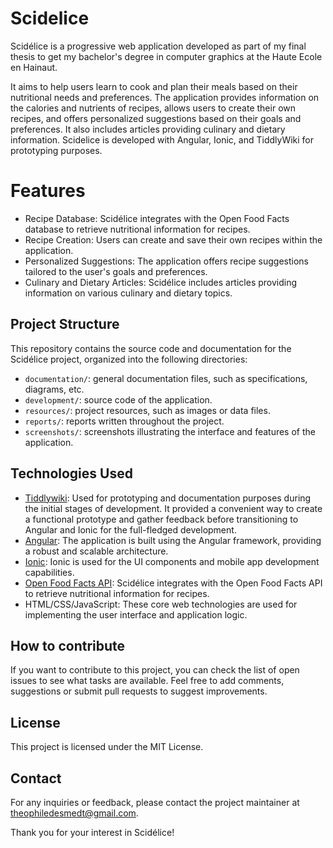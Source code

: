 # Scidelice

Scidélice is a progressive web application developed as part of my final thesis to get my bachelor's degree in computer graphics at the Haute Ecole en Hainaut. 

It aims to help users learn to cook and plan their meals based on their nutritional needs and preferences. The application provides information on the calories and nutrients of recipes, allows users to create their own recipes, and offers personalized suggestions based on their goals and preferences. It also includes articles providing culinary and dietary information. Scidelice is developed with Angular, Ionic, and TiddlyWiki for prototyping purposes.

# Features

- Recipe Database: Scidélice integrates with the Open Food Facts database to retrieve nutritional information for recipes.
- Recipe Creation: Users can create and save their own recipes within the application.
- Personalized Suggestions: The application offers recipe suggestions tailored to the user's goals and preferences.
- Culinary and Dietary Articles: Scidélice includes articles providing information on various culinary and dietary topics.

## Project Structure

This repository contains the source code and documentation for the Scidélice project, organized into the following directories:

- `documentation/`: general documentation files, such as specifications, diagrams, etc.
- `development/`:  source code of the application.
- `resources/`: project resources, such as images or data files.
- `reports/`: reports written throughout the project.
- `screenshots/`: screenshots illustrating the interface and features of the application.

## Technologies Used

- [Tiddlywiki](https://tiddlywiki.com): Used for prototyping and documentation purposes during the initial stages of development. It provided a convenient way to create a functional prototype and gather feedback before transitioning to Angular and Ionic for the full-fledged development.
- [Angular](https://angular.io): The application is built using the Angular framework, providing a robust and scalable architecture.
- [Ionic](https://ionicframework.com/docs?=): Ionic is used for the UI components and mobile app development capabilities.
- [Open Food Facts API](https://openfoodfacts.github.io/api-documentation): Scidélice integrates with the Open Food Facts API to retrieve nutritional information for recipes.
- HTML/CSS/JavaScript: These core web technologies are used for implementing the user interface and application logic.

## How to contribute

If you want to contribute to this project, you can check the list of open issues to see what tasks are available. Feel free to add comments, suggestions or submit pull requests to suggest improvements.

## License

This project is licensed under the MIT License.

## Contact

For any inquiries or feedback, please contact the project maintainer at theophiledesmedt@gmail.com.

Thank you for your interest in Scidélice!
